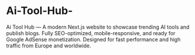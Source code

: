# Ai-Tool-Hub-
Ai Tool Hub — A modern Next.js website to showcase trending AI tools and publish blogs. Fully SEO-optimized, mobile-responsive, and ready for Google AdSense monetization. Designed for fast performance and high traffic from Europe and worldwide.
